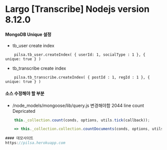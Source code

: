 # Largo [Transcribe] Nodejs version 8.12.0







#### MongoDB Unique 설정
* tb_user create index
 
```
	pilsa.tb_user.createIndex( { userId: 1, socialType : 1 }, { unique: true } )
```

* tb_transcribe create index
 
```
	pilsa.tb_transcribe.createIndex( { postId : 1, regId : 1 }, { unique: true } )
```







#### 소스 수정해야 할 부분
* /node_models/mongoose/lib/query.js 변경해야함 2044 line count Depricated


```javascript
	this._collection.count(conds, options, utils.tick(callback));

	=> this._collection.collection.countDocuments(conds, options, utils.tick(callback));
	
#### 데모사이트
https://pilsa.herokuapp.com
